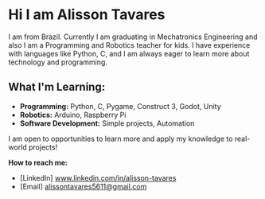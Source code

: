 # Hi I am Alisson Tavares

I am from Brazil. Currently I am graduating in Mechatronics Engineering and also I am a Programming and Robotics teacher for kids. 
I have experience with languages like Python, C, and I am always eager to learn more about technology and programming.

## What I'm Learning:
- **Programming:** Python, C, Pygame, Construct 3, Godot, Unity
- **Robotics:** Arduino, Raspberry Pi
- **Software Development:** Simple projects, Automation

I am open to opportunities to learn more and apply my knowledge to real-world projects!

**How to reach me:**
- [LinkedIn] www.linkedin.com/in/alisson-tavares
- [Email] alissontavares5611@gmail.com
